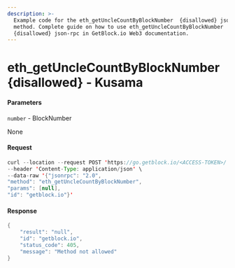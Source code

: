 ```yaml
---
description: >-
  Example code for the eth_getUncleCountByBlockNumber  {disallowed} json-rpc
  method. Сomplete guide on how to use eth_getUncleCountByBlockNumber 
  {disallowed} json-rpc in GetBlock.io Web3 documentation.
---
```


# eth\_getUncleCountByBlockNumber {disallowed} - Kusama

#### Parameters

`number` - BlockNumber

None

#### Request

```java
curl --location --request POST 'https://go.getblock.io/<ACCESS-TOKEN>/' \
--header 'Content-Type: application/json' \
--data-raw '{"jsonrpc": "2.0",
"method": "eth_getUncleCountByBlockNumber",
"params": [null],
"id": "getblock.io"}'
```

#### Response

```java
{
    "result": "null",
    "id": "getblock.io",
    "status_code": 405,
    "message": "Method not allowed"
}
```
